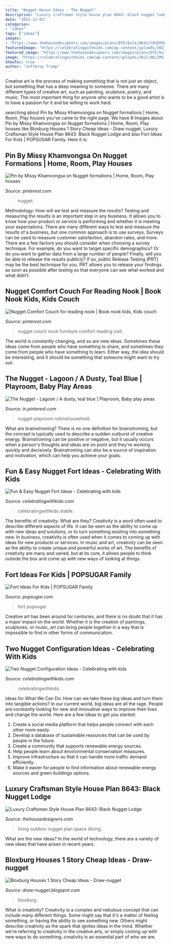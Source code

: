 ```yaml
---
title: "Nugget House Ideas - The Nugget"
description: "Luxury craftsman style house plan 8643: black nugget lodge"
date: "2022-12-03"
categories:
- "ideas"
tags: ["ideas"]
images:
- "https://www.thehousedesigners.com/images/plans/DTE/bulk/8643/COVERED-OUTDOOR-LIVING-2.jpg"
featuredImage: "https://celebratingwithkids.com/wp-content/uploads/2021/06/IMG_1178-2-1536x2048.jpg"
featured_image: "https://www.thehousedesigners.com/images/plans/DTE/bulk/8643/COVERED-OUTDOOR-LIVING-2.jpg"
image: "https://celebratingwithkids.com/wp-content/uploads/2021/06/IMG_4800-2-720x540.jpg"
ShowToc: true
author: "Jefferey Tromp"
---
```



Creative art is the process of making something that is not just an object, but something that has a deep meaning to someone. There are many different types of creative art, such as painting, sculpture, poetry, and music. The most important thing for anyone who wants to be a good artist is to have a passion for it and be willing to work hard.

	

		
searching about Pin by Missy Khamvongsa on Nugget formations | Home, Room, Play houses you've came to the right page. We have 8 Images about Pin by Missy Khamvongsa on Nugget formations | Home, Room, Play houses like Bloxburg Houses 1 Story Cheap Ideas - Draw-nugget, Luxury Craftsman Style House Plan 8643: Black Nugget Lodge and also Fort Ideas For Kids | POPSUGAR Family. Here it is:
		
    
## Pin By Missy Khamvongsa On Nugget Formations | Home, Room, Play Houses

<img loading=lazy src="https://i.pinimg.com/736x/cc/96/1a/cc961a8e2f67762eca603afdc43abf6a.jpg" onerror="this.onerror=null;this.src='https://tse4.mm.bing.net/th?id=OIP.wNVe8QQs1ezqhnbi1rqHUAHaEK&amp;pid=15.1';" alt="Pin by Missy Khamvongsa on Nugget formations | Home, Room, Play houses">

_Source: pinterest.com_

>nugget. 

	

Methodology: How will we test and measure the results?
Testing and measuring the results is an important step in any business. It allows you to know how your product or service is performing and whether it is meeting your expectations. There are many different ways to test and measure the results of a business, but one common approach is to use surveys. Surveys can be used to measure customer satisfaction, abandon rates, and more.
There are a few factors you should consider when choosing a survey technique. For example, do you want to target specific demographics? Or do you want to gather data from a large number of people? Finally, will you be able to release the results publicly? If so, public Release Testing (PRT) may be the best technique for you. PRT allows you to release your findings as soon as possible after testing so that everyone can see what worked and what didn’t.

    
## Nugget Comfort Couch For Reading Nook | Book Nook Kids, Kids Couch

<img loading=lazy src="https://i.pinimg.com/736x/26/be/fa/26beface6ccbe9625df9d590278499d3.jpg" onerror="this.onerror=null;this.src='https://tse3.mm.bing.net/th?id=OIP.fI790sr5mOSWJ4wNct3HNwHaLG&amp;pid=15.1';" alt="Nugget Comfort Couch for reading nook | Book nook kids, Kids couch">

_Source: pinterest.com_

>nugget couch nook furniture comfort reading visit. 

	

The world is constantly changing, and so are new ideas. Sometimes these ideas come from people who have something to share, and sometimes they come from people who have something to learn. Either way, the idea should be interesting, and it should be something that someone might want to try out.

    
## The Nugget - Lagoon / A Dusty, Teal Blue | Playroom, Baby Play Areas

<img loading=lazy src="https://i.pinimg.com/736x/db/c9/d2/dbc9d2312019e37d2fdac8f4128f67d0.jpg" onerror="this.onerror=null;this.src='https://tse1.mm.bing.net/th?id=OIP.7IZ5_kXRCbk_7VJeE4cidAHaEV&amp;pid=15.1';" alt="The Nugget - Lagoon / A dusty, teal blue | Playroom, Baby play areas">

_Source: in.pinterest.com_

>nugget playroom robinshousehold. 

	

What are brainstroming?
There is no one definition for brainstroming, but the concept is typically used to describe a sudden outburst of creative energy. Brainstroming can be positive or negative, but it usually occurs when a person's thoughts and ideas are on point and they're working quickly and decisively. Brainstroming can also be a source of inspiration and motivation, which can help you achieve your goals.

    
## Fun &amp; Easy Nugget Fort Ideas - Celebrating With Kids

<img loading=lazy src="https://celebratingwithkids.com/wp-content/uploads/2021/06/IMG_4800-2-720x540.jpg" onerror="this.onerror=null;this.src='https://tse1.mm.bing.net/th?id=OIP.dZd-SYJIrP1XOUjB4ScQuAHaFj&amp;pid=15.1';" alt="Fun &amp; Easy Nugget Fort Ideas - Celebrating with kids">

_Source: celebratingwithkids.com_

>celebratingwithkids stable. 

	

The benefits of creativity: What are they?
Creativity is a word often used to describe different aspects of life. It can be seen as the ability to come up with new ideas and solutions, or to turn something existing into something new. In business, creativity is often used when it comes to coming up with ideas for new products or services. In music and art, creativity can be seen as the ability to create unique and powerful works of art. The benefits of creativity are many and varied, but at its core, it allows people to think outside the box and come up with new ways of looking at things.

    
## Fort Ideas For Kids | POPSUGAR Family

<img loading=lazy src="https://media1.popsugar-assets.com/files/thumbor/XOceig7_FmPDsVpKVdcwqKIse5U/fit-in/1200x630/filters:format_auto-!!-:strip_icc-!!-:fill-!white!-/2017/12/18/731/n/42948115/7dc64efe5a37edc9c55dd6.40874193_edit_img_facebook_post_image_file_44410178_1513532750.jpg" onerror="this.onerror=null;this.src='https://tse2.mm.bing.net/th?id=OIP.MA5IKaKG3-kv3P-qE5_M7wHaD4&amp;pid=15.1';" alt="Fort Ideas For Kids | POPSUGAR Family">

_Source: popsugar.com_

>fort popsugar. 

	

Creative art has been around for centuries, and there is no doubt that it has a major impact on the world. Whether it is the creation of paintings, sculptures, or music, art can bring people together in a way that is impossible to find in other forms of communication.

    
## Two Nugget Configuration Ideas - Celebrating With Kids

<img loading=lazy src="https://celebratingwithkids.com/wp-content/uploads/2021/06/IMG_1178-2-1536x2048.jpg" onerror="this.onerror=null;this.src='https://tse2.mm.bing.net/th?id=OIP.M_fMHrzuTX5_IvMPG_1b8gHaJ4&amp;pid=15.1';" alt="Two Nugget Configuration Ideas - Celebrating with kids">

_Source: celebratingwithkids.com_

>celebratingwithkids. 

	

Ideas for What We Can Do: How can we take these big ideas and turn them into tangible actions?
In our current world, big ideas are all the rage. People are constantly looking for new and innovative ways to improve their lives and change the world. Here are a few ideas to get you started: 
1. Create a social media platform that helps people connect with each other more easily. 
2. Develop a database of sustainable resources that can be used by people in the future. 
3. Create a community that supports renewable energy sources. 
4. Help people learn about environmental conservation measures. 
5. Improve infrastructure so that it can handle more traffic demand efficiently. 
6. Make it easier for people to find information about renewable energy sources and green buildings options.

    
## Luxury Craftsman Style House Plan 8643: Black Nugget Lodge

<img loading=lazy src="https://www.thehousedesigners.com/images/plans/DTE/bulk/8643/COVERED-OUTDOOR-LIVING-2.jpg" onerror="this.onerror=null;this.src='https://tse2.mm.bing.net/th?id=OIP.xGP_XU07JNDQ6uxIXLM5AAHaFb&amp;pid=15.1';" alt="Luxury Craftsman Style House Plan 8643: Black Nugget Lodge">

_Source: thehousedesigners.com_

>living outdoor nugget plan space dining. 

	

What are the new ideas?
In the world of technology, there are a variety of new ideas that have arisen in recent years.

    
## Bloxburg Houses 1 Story Cheap Ideas - Draw-nugget

<img loading=lazy src="https://lh6.googleusercontent.com/proxy/nYZCo_CmTfeJPwjyq2qYkPUWdYR-gOh-ltbZOx2IujNwhsGTMuPgES33GFXIDFVQ-sfMK_a7myDTf2xz4x0KEIG1pSJl7aGk=w1200-h630-pd" onerror="this.onerror=null;this.src='https://tse3.mm.bing.net/th?id=OIP.noQkWTmCIehjnMHZauZQ3gHaD4&amp;pid=15.1';" alt="Bloxburg Houses 1 Story Cheap Ideas - Draw-nugget">

_Source: draw-nugget.blogspot.com_

>bloxburg. 

	

What is creativity?
Creativity is a complex and nebulous concept that can include many different things. Some might say that it's a matter of feeling something, or having the ability to see something new. Others might describe creativity as the spark that ignites ideas in the mind. Whether we're referring to creativity in the creative arts, or simply coming up with new ways to do something, creativity is an essential part of who we are.

